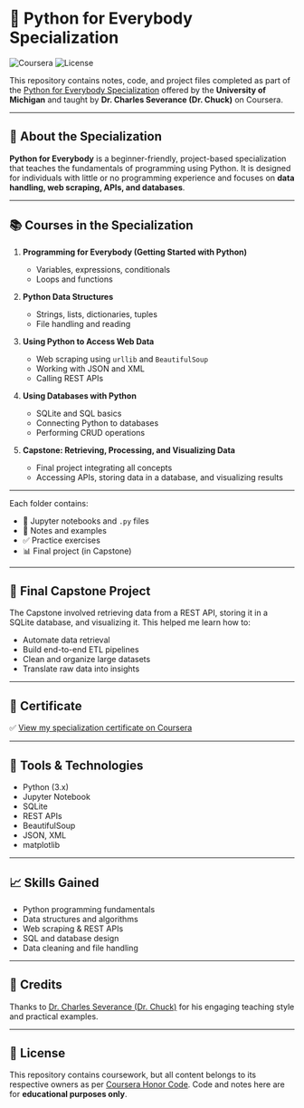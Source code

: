 # 🐍 Python for Everybody Specialization

![Coursera](https://img.shields.io/badge/Coursera-UofMichigan-blue)
![License](https://img.shields.io/badge/Level-Beginner-green)

This repository contains notes, code, and project files completed as part of the [Python for Everybody Specialization](https://www.coursera.org/programs/open-access-guyana-ngeor/specializations/python?source=search) offered by the **University of Michigan** and taught by **Dr. Charles Severance (Dr. Chuck)** on Coursera.

---

## 🧠 About the Specialization

**Python for Everybody** is a beginner-friendly, project-based specialization that teaches the fundamentals of programming using Python. It is designed for individuals with little or no programming experience and focuses on **data handling, web scraping, APIs, and databases**.

---

## 📚 Courses in the Specialization

1. **Programming for Everybody (Getting Started with Python)**
   - Variables, expressions, conditionals
   - Loops and functions

2. **Python Data Structures**
   - Strings, lists, dictionaries, tuples
   - File handling and reading

3. **Using Python to Access Web Data**
   - Web scraping using `urllib` and `BeautifulSoup`
   - Working with JSON and XML
   - Calling REST APIs

4. **Using Databases with Python**
   - SQLite and SQL basics
   - Connecting Python to databases
   - Performing CRUD operations

5. **Capstone: Retrieving, Processing, and Visualizing Data**
   - Final project integrating all concepts
   - Accessing APIs, storing data in a database, and visualizing results

---


Each folder contains:
- 📓 Jupyter notebooks and `.py` files
- 📝 Notes and examples
- ✅ Practice exercises
- 📊 Final project (in Capstone)

---

## 🏁 Final Capstone Project

The Capstone involved retrieving data from a REST API, storing it in a SQLite database, and visualizing it. This helped me learn how to:

- Automate data retrieval
- Build end-to-end ETL pipelines
- Clean and organize large datasets
- Translate raw data into insights

---

## 📜 Certificate

✅ [View my specialization certificate on Coursera](YOUR_CERTIFICATE_LINK_HERE)

---

## 🧰 Tools & Technologies

- Python (3.x)
- Jupyter Notebook
- SQLite
- REST APIs
- BeautifulSoup
- JSON, XML
- matplotlib

---

## 📈 Skills Gained

- Python programming fundamentals
- Data structures and algorithms
- Web scraping & REST APIs
- SQL and database design
- Data cleaning and file handling

---

## 🤝 Credits

Thanks to [Dr. Charles Severance (Dr. Chuck)](https://www.linkedin.com/in/charlesseverance/) for his engaging teaching style and practical examples.

---

## 🧩 License

This repository contains coursework, but all content belongs to its respective owners as per [Coursera Honor Code](https://www.coursera.support/s/article/209818863-Academic-integrity-and-honor-code?language=en_US). Code and notes here are for **educational purposes only**.


